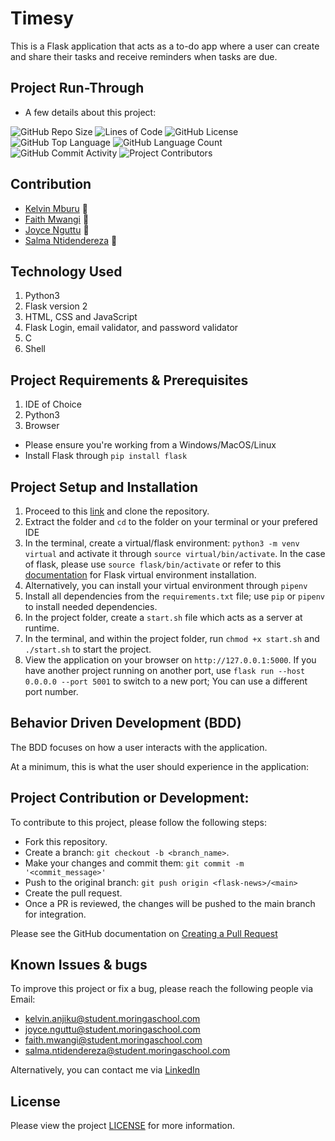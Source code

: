 # Timesy
This is a Flask application that acts as a to-do app where a user can create and share their tasks and receive reminders when tasks are due.

<!-- ![Site Screenshot](flaskblog/static/profile_pics/Flask-Blog.png) -->

## Project Run-Through
* A few details about this project:

![GitHub Repo Size](https://img.shields.io/github/repo-size/kelvinmburu/timesy)
![Lines of Code](https://img.shields.io/tokei/lines/github/kelvinmburu/timesy)
![GitHub License](https://img.shields.io/github/license/kelvinmburu/timesy)
![GitHub Top Language](https://img.shields.io/github/languages/top/kelvinmburu/timesy)
![GitHub Language Count](https://img.shields.io/github/languages/count/kelvinmburu/timesy)
![GitHub Commit Activity](https://img.shields.io/github/commit-activity/w/kelvinmburu/timesy)
![Project Contributors](https://img.shields.io/github/contributors/kelvinmburu/timesy)

## Contribution
- [Kelvin Mburu](https://github.com/kelvinmburu) 📖
- [Faith Mwangi](https://github.com/Miss-Faith) 📖
- [Joyce Nguttu](https://github.com/joycodes) 📖
- [Salma Ntidendereza](https://github.com/Moglie02) 📖

## Technology Used

1. Python3
2. Flask version 2
3. HTML, CSS and JavaScript
4. Flask Login, email validator, and password validator
5. C
6. Shell

## Project Requirements & Prerequisites

1. IDE of Choice
2. Python3
3. Browser

* Please ensure you're working from a Windows/MacOS/Linux
* Install Flask through `pip install flask`

## Project Setup and Installation

1. Proceed to this [link](https://github.com/kelvinmburu/timesy) and clone the repository.
2. Extract the folder and `cd` to the folder on your terminal or your prefered IDE
3. In the terminal, create a virtual/flask environment: `python3 -m venv virtual` and activate it through `source virtual/bin/activate`. In the case of flask, please use `source flask/bin/activate` or refer to this [documentation](https://stackoverflow.com/questions/31252791/flask-importerror-no-module-named-flask) for Flask virtual environment installation.
4. Alternatively, you can install your virtual environment through `pipenv`
4. Install all dependencies from the `requirements.txt` file; use `pip` or `pipenv` to install needed dependencies.
5. In the project folder, create a `start.sh` file which acts as a server at runtime.
6. In the terminal, and within the project folder, run `chmod +x start.sh` and `./start.sh` to start the project.
7. View the application on your browser on `http://127.0.0.1:5000`. If you have another project running on another port, use `flask run --host 0.0.0.0 --port 5001` to switch to a new port; You can use a different port number.

## Behavior Driven Development (BDD)

The BDD focuses on how a user interacts with the application.

At a minimum, this is what the user should experience in the application:


## Project Contribution or Development:

To contribute to this project, please follow the following steps:
* Fork this repository.
* Create a branch: `git checkout -b <branch_name>`.
* Make your changes and commit them: `git commit -m '<commit_message>'`
* Push to the original branch: `git push origin <flask-news>/<main>`
* Create the pull request.
* Once a PR is reviewed, the changes will be pushed to the main branch for integration.

Please see the GitHub documentation on [Creating a Pull Request](https://help.github.com/en/github/collaborating-with-issues-and-pull-requests/creating-a-pull-request)

## Known Issues & bugs

To improve this project or fix a bug, please reach the following people via Email:
* [kelvin.anjiku@student.moringaschool.com](mailto:kelvin.anjiku@student.moringaschool.com)
* [joyce.nguttu@student.moringaschool.com](mailto:joyce.nguttu@student.moringaschool.com)
* [faith.mwangi@student.moringaschool.com](mailto:faith.mwangi@student.moringaschool.com)
* [salma.ntidendereza@student.moringaschool.com](mailto:salma.ntidendereza@student.moringaschool.com)

Alternatively, you can contact me via [LinkedIn](https://www.linkedin.com/in/kelvin-m-560a25135/)

## License

Please view the project [LICENSE](LICENSE) for more information.
